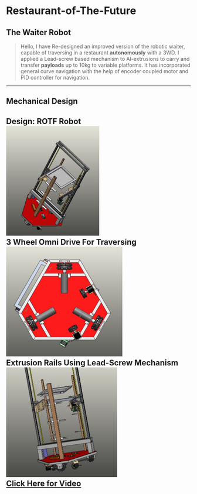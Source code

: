 # Restaurant-of-The-Future

## The Waiter Robot
> Hello, 
> I have Re-designed an improved version of the robotic waiter, capable of traversing in a restaurant <b>autonomously</b> with a 3WD. 
> I applied a Lead-screw based mechanism to Al-extrusions to carry and transfer <b>payloads</b> up to 10kg to variable platforms.
> It has incorporated general curve navigation with the help of encoder coupled motor and PID controller for navigation.
---
## Mechanical Design
<b>Design: ROTF Robot</b><br>
<img src="https://github.com/visvash/Restaurant-of-The-Future/blob/master/images/rotf5.JPG" height=300><br>
<b>3 Wheel Omni Drive For Traversing</b><br>
<img src="https://github.com/visvash/Restaurant-of-The-Future/blob/master/images/rotf2.JPG" height=300><br>
<b>Extrusion Rails Using Lead-Screw Mechanism</b><br>
<img src="https://github.com/visvash/Restaurant-of-The-Future/blob/master/images/rotf1.JPG" height=300><br>
<a href="https://www.facebook.com/marsiitr/videos/214354466310067/" title="Aayush Singhal">Click Here for Video</a>
---

